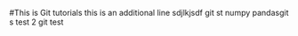 #This is Git tutorials
this is an additional line
sdjlkjsdf
git st
numpy
pandasgit s
test 2
git
test